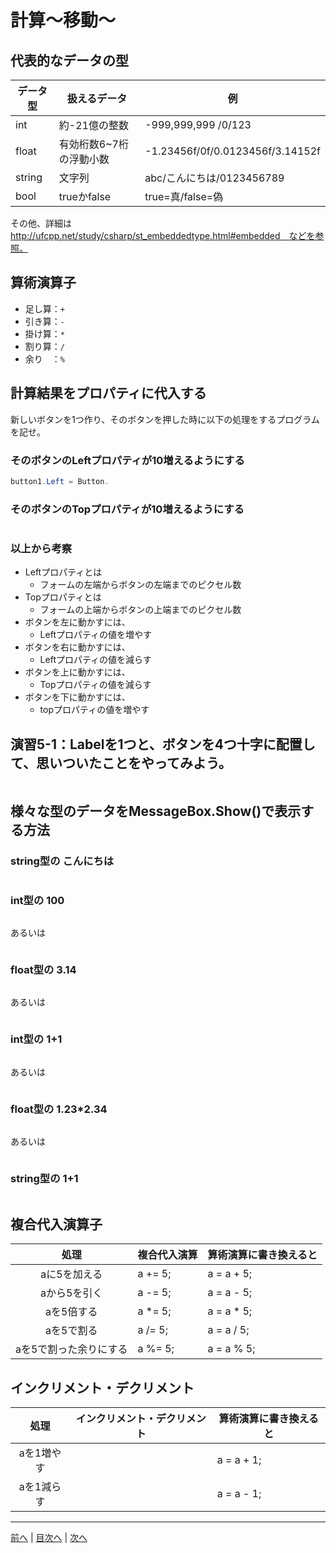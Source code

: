 # 計算～移動～

## 代表的なデータの型

|データ型|扱えるデータ|例|
|-------|-----------|--|
|int    | 約-21億の整数 |  -999,999,999 /0/123 |
|float  |有効桁数6~7桁の浮動小数|-1.23456f/0f/0.0123456f/3.14152f  |
|string |文字列           |abc/こんにちは/0123456789  |
|bool   |trueかfalse           |true=真/false=偽  |

その他、詳細は http://ufcpp.net/study/csharp/st_embeddedtype.html#embedded　などを参照。

## 算術演算子

- 足し算：`+`
- 引き算：`-`
- 掛け算：`*`
- 割り算：`/`
- 余り　：`%`

## 計算結果をプロパティに代入する

新しいボタンを1つ作り、そのボタンを押した時に以下の処理をするプログラムを記せ。

### そのボタンのLeftプロパティが10増えるようにする

```cs
button1.Left = Button.
```

### そのボタンのTopプロパティが10増えるようにする

```cs

```

### 以上から考察

- Leftプロパティとは
  - フォームの左端からボタンの左端までのピクセル数
- Topプロパティとは
  - フォームの上端からボタンの上端までのピクセル数
- ボタンを左に動かすには、
  - Leftプロパティの値を増やす
- ボタンを右に動かすには、
  - Leftプロパティの値を減らす
- ボタンを上に動かすには、
  - Topプロパティの値を減らす
- ボタンを下に動かすには、
  - topプロパティの値を増やす 

## 演習5-1：Labelを1つと、ボタンを4つ十字に配置して、思いついたことをやってみよう。

```cs

```

## 様々な型のデータをMessageBox.Show()で表示する方法

### string型の こんにちは

```cs

```

### int型の 100

```cs

```

あるいは

```cs

```

### float型の 3.14

```cs

```

あるいは

```cs

```

### int型の 1+1

```cs

```

あるいは

```cs

```

### float型の 1.23*2.34

```cs

```

あるいは

```cs

```

### string型の 1+1

```cs

```

## 複合代入演算子

|処理                   |複合代入演算|算術演算に書き換えると|
|:---------------------:|:----------|:-----------------|
|aに5を加える           | a += 5; |a = a + 5;         |
|aから5を引く           |  a -= 5; |a = a - 5;         |
|aを5倍する             | a *= 5; |a = a * 5;         |
|aを5で割る             | a /= 5; |a = a / 5;         |
|aを5で割った余りにする   | a %= 5;  |a = a % 5;         |

## インクリメント・デクリメント

|処理      |インクリメント・デクリメント|算術演算に書き換えると|
|:-------:|--------------------------|----------------------|
|aを1増やす|                         |a = a + 1;            |		
|aを1減らす|	                     |a = a - 1;            |

---

[前へ](04.md) | [目次へ](README.md#%E7%9B%AE%E6%AC%A1) | [次へ](06.md)
